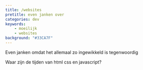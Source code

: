 ```yaml
---
title: /websites
pretitle: even janken over
categories: dev
keywords:
    - moeilijk
    - websites
background: "#33CA7F"
---
```


Even janken omdat het allemaal zo ingewikkeld is tegenwoordig

Waar zijn de tijden van html css en javascript?